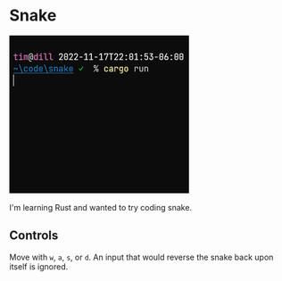 # Snake

![demo](docs/demo.gif)

I'm learning Rust and wanted to try coding snake.

## Controls

Move with `w`, `a`, `s`, or `d`. An input that would reverse the snake back upon itself is ignored.

